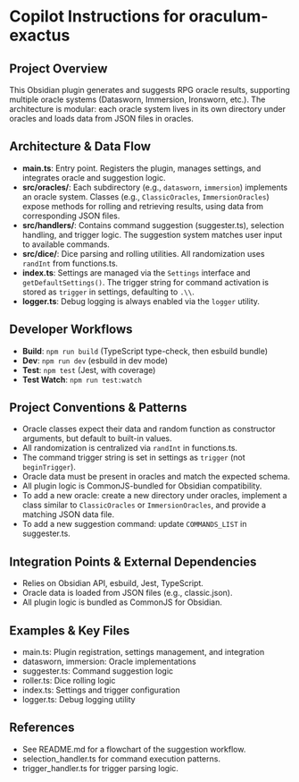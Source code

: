 # Copilot Instructions for oraculum-exactus

## Project Overview

This Obsidian plugin generates and suggests RPG oracle results, supporting multiple oracle systems (Datasworn, Immersion, Ironsworn, etc.). The architecture is modular: each oracle system lives in its own directory under oracles and loads data from JSON files in oracles.

## Architecture & Data Flow

- **main.ts**: Entry point. Registers the plugin, manages settings, and integrates oracle and suggestion logic.
- **src/oracles/**: Each subdirectory (e.g., `datasworn`, `immersion`) implements an oracle system. Classes (e.g., `ClassicOracles`, `ImmersionOracles`) expose methods for rolling and retrieving results, using data from corresponding JSON files.
- **src/handlers/**: Contains command suggestion (suggester.ts), selection handling, and trigger logic. The suggestion system matches user input to available commands.
- **src/dice/**: Dice parsing and rolling utilities. All randomization uses `randInt` from functions.ts.
- **index.ts**: Settings are managed via the `Settings` interface and `getDefaultSettings()`. The trigger string for command activation is stored as `trigger` in settings, defaulting to `.\\`.
- **logger.ts**: Debug logging is always enabled via the `logger` utility.

## Developer Workflows

- **Build**: `npm run build` (TypeScript type-check, then esbuild bundle)
- **Dev**: `npm run dev` (esbuild in dev mode)
- **Test**: `npm test` (Jest, with coverage)
- **Test Watch**: `npm run test:watch`

## Project Conventions & Patterns

- Oracle classes expect their data and random function as constructor arguments, but default to built-in values.
- All randomization is centralized via `randInt` in functions.ts.
- The command trigger string is set in settings as `trigger` (not `beginTrigger`).
- Oracle data must be present in oracles and match the expected schema.
- All plugin logic is CommonJS-bundled for Obsidian compatibility.
- To add a new oracle: create a new directory under oracles, implement a class similar to `ClassicOracles` or `ImmersionOracles`, and provide a matching JSON data file.
- To add a new suggestion command: update `COMMANDS_LIST` in suggester.ts.

## Integration Points & External Dependencies

- Relies on Obsidian API, esbuild, Jest, TypeScript.
- Oracle data is loaded from JSON files (e.g., classic.json).
- All plugin logic is bundled as CommonJS for Obsidian.

## Examples & Key Files

- main.ts: Plugin registration, settings management, and integration
- datasworn, immersion: Oracle implementations
- suggester.ts: Command suggestion logic
- roller.ts: Dice rolling logic
- index.ts: Settings and trigger configuration
- logger.ts: Debug logging utility

## References

- See README.md for a flowchart of the suggestion workflow.
- selection_handler.ts for command execution patterns.
- trigger_handler.ts for trigger parsing logic.
